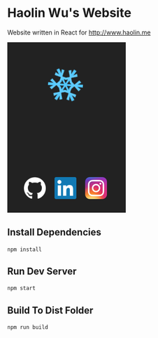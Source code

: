 # Haolin Wu's Website

Website written in React for http://www.haolin.me

![Haolin Wu](/src/preview.png)

## Install Dependencies
```bash
npm install 
```

## Run Dev Server
```bash
npm start
```

## Build To Dist Folder
```bash
npm run build
```
